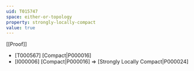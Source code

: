 ```yaml
---
uid: T015747
space: either-or-topology
property: strongly-locally-compact
value: true
---
```

[[Proof]]

* [T000567] [Compact|P000016]
* [I000006] [Compact|P000016] => [Strongly Locally Compact|P000024]

